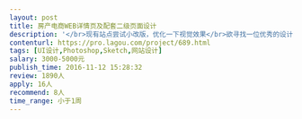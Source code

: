 ```yaml
---                
layout: post       
title: 房产电商WEB详情页及配套二级页面设计           
description: '</br>现有站点尝试小改版，优化一下视觉效果</br>欲寻找一位优秀的设计师，协助我们完成此次工作。</br>要求：</br>1、有个网页设计经验，有电商类网站设计案例的为佳；</br>2、能提供清晰的尺寸标注；</br>3、基于已有站点的色彩和风格进行设计；</br>4、沟通理解能力强，能与我方很好的就业务现实进行沟通，期待有合理化建议。</br>'     
contenturl: https://pro.lagou.com/project/689.html      
tags: [UI设计,Photoshop,Sketch,网站设计]            
salary: 3000-5000元          
publish_time: 2016-11-12 15:28:32         
review: 1890人                   
apply: 16人                   
recommend: 8人                   
time_range: 小于1周              
---                 
```

